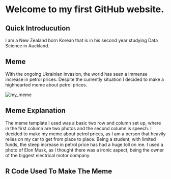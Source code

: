 
# Welcome to my first GitHub website. 

## Quick Introducution 
I am a New Zealand born Korean that is in his second year studying Data Science in Auckland.

## Meme
With the ongoing Ukrainian invasion, the world has seen a immense increase in petrol prices.
Despite the currently situation I decided to make a highhearted meme about petrol prices.


![my_meme](https://user-images.githubusercontent.com/100745215/158946733-4872d0ca-7117-4a43-8925-c6329ef4dafd.png)

## Meme Explanation
The meme template I used was a basic two row and column set up, where in the first column are two photos and the second column is speech. 
I decided to make my meme about petrol prices, as I am a person that heavily relies on my car to get from place to place. 
Being a student, with limited funds, the steep increase in petrol price has had a huge toll on me.
I used a photo of Elon Musk, as I thought there was a ironic aspect, being the owner of the biggest electrical motor company. 

## R Code Used To Make The Meme





